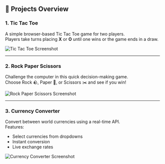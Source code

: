 ## 📂 Projects Overview

### 1️. Tic Tac Toe
A simple browser-based Tic Tac Toe game for two players.  
Players take turns placing **X** or **O** until one wins or the game ends in a draw.  

![Tic Tac Toe Screenshot]({images}/tictactoe.png)

---

### 2️. Rock Paper Scissors
Challenge the computer in this quick decision-making game.  
Choose Rock 🪨, Paper 📄, or Scissors ✂️ and see if you win!  

![Rock Paper Scissors Screenshot]({images}/rockpaperscissors.png)

---

### 3️. Currency Converter
Convert between world currencies using a real-time API.  
Features:
- Select currencies from dropdowns
- Instant conversion  
- Live exchange rates  

![Currency Converter Screenshot]({images}/currencyconverter.png)
